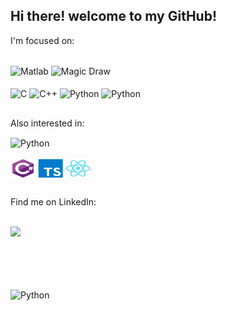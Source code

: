 ## Hi there! welcome to my GitHub!

I'm focused on:
<div style="display: inline_block"><br>
 
 <img align="center" alt="Matlab" height="30" width="30" src= "https://github.com/teixeira2023/teixeira2023/assets/113534526/ae07d6ef-5e38-4cbd-951a-307b7dd74d02">
 <img align="center" alt="Magic Draw" height="30" width="30" src= "https://images.g2crowd.com/uploads/product/image/large_detail/large_detail_46aad15b478f27aee5de195e2079aebd/magicdraw.png">
 <br>
 <br>
 <img align="center" alt="C" height="30" width="30" src= "https://github.com/teixeira2023/teixeira2023/assets/113534526/2bd90583-7e17-4bee-94e8-fd384380d3f0">
 <img align="center" alt="C++" height="30" width="30" src= "https://github.com/teixeira2023/teixeira2023/assets/113534526/d8fcd54d-6a65-4b51-a5f0-d4f0af30b867">
 <img align="center" alt="Python" height="30" width="30" src= "https://github.com/teixeira2023/teixeira2023/assets/113534526/acb7cf27-38b5-472c-92a8-fcb41516453a">
 <img align="center" alt="Python" height="30" width="30" src= "https://github.com/teixeira2023/teixeira2023/assets/113534526/73da59cd-7397-4d60-bf6e-0f1b1be4e312">
 

</div>

  ##
  Also interested in:
  
<div style="display: inline_block"> 
  <img align="center" alt="Python" height="30" width="30" src= "https://github.com/teixeira2023/teixeira2023/assets/113534526/ddb0751c-bf10-4873-98ab-4b415cf280dd">
  <br>
  <br>
  <img align="center" alt="Rafa-Csharp" height="30" width="40" src="https://raw.githubusercontent.com/devicons/devicon/master/icons/csharp/csharp-original.svg">
  <img align="center" alt="Rafa-Ts" height="30" width="40" src="https://raw.githubusercontent.com/devicons/devicon/master/icons/typescript/typescript-plain.svg">
  <img align="center" alt="Rafa-React" height="30" width="40" src="https://raw.githubusercontent.com/devicons/devicon/master/icons/react/react-original.svg">
  

 </div>
 
  ##
 
<div> 
  
  Find me on LinkedIn:
  <div style="display: inline_block"><br>
  <a href="https://www.linkedin.com/in/alan-freitas-8862634b" target="_blank"><img src="https://img.shields.io/badge/-LinkedIn-%230077B5?style=for-the-badge&logo=linkedin&logoColor=white" target="_blank"></a> 
  

<br>
<br>

  ##
  
<br>
<br>
<img align="center" alt="Python" height="260" width="480" src= "https://quatrorodas.abril.com.br/wp-content/uploads/2017/07/giphy-2.gif">
 </div>

